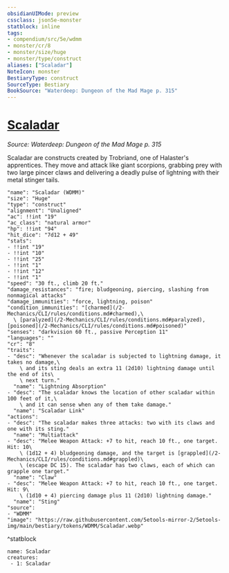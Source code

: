 ```yaml
---
obsidianUIMode: preview
cssclass: json5e-monster
statblock: inline
tags:
- compendium/src/5e/wdmm
- monster/cr/8
- monster/size/huge
- monster/type/construct
aliases: ["Scaladar"]
NoteIcon: monster
BestiaryType: construct
SourceType: Bestiary
BookSource: "Waterdeep: Dungeon of the Mad Mage p. 315"
---
```

# [Scaladar](2-Mechanics/CLI/bestiary/construct/scaladar-wdmm.md)
*Source: Waterdeep: Dungeon of the Mad Mage p. 315*  

Scaladar are constructs created by Trobriand, one of Halaster's apprentices. They move and attack like giant scorpions, grabbing prey with two large pincer claws and delivering a deadly pulse of lightning with their metal stinger tails.

```statblock
"name": "Scaladar (WDMM)"
"size": "Huge"
"type": "construct"
"alignment": "Unaligned"
"ac": !!int "19"
"ac_class": "natural armor"
"hp": !!int "94"
"hit_dice": "7d12 + 49"
"stats":
- !!int "19"
- !!int "10"
- !!int "25"
- !!int "1"
- !!int "12"
- !!int "1"
"speed": "30 ft., climb 20 ft."
"damage_resistances": "fire; bludgeoning, piercing, slashing from nonmagical attacks"
"damage_immunities": "force, lightning, poison"
"condition_immunities": "[charmed](/2-Mechanics/CLI/rules/conditions.md#charmed),\
  \ [paralyzed](/2-Mechanics/CLI/rules/conditions.md#paralyzed), [poisoned](/2-Mechanics/CLI/rules/conditions.md#poisoned)"
"senses": "darkvision 60 ft., passive Perception 11"
"languages": ""
"cr": "8"
"traits":
- "desc": "Whenever the scaladar is subjected to lightning damage, it takes no damage,\
    \ and its sting deals an extra 11 (2d10) lightning damage until the end of its\
    \ next turn."
  "name": "Lightning Absorption"
- "desc": "The scaladar knows the location of other scaladar within 100 feet of it,\
    \ and it can sense when any of them take damage."
  "name": "Scaladar Link"
"actions":
- "desc": "The scaladar makes three attacks: two with its claws and one with its sting."
  "name": "Multiattack"
- "desc": "Melee Weapon Attack: +7 to hit, reach 10 ft., one target. Hit: 10\
    \ (1d12 + 4) bludgeoning damage, and the target is [grappled](/2-Mechanics/CLI/rules/conditions.md#grappled)\
    \ (escape DC 15). The scaladar has two claws, each of which can grapple one target."
  "name": "Claw"
- "desc": "Melee Weapon Attack: +7 to hit, reach 10 ft., one target. Hit: 9\
    \ (1d10 + 4) piercing damage plus 11 (2d10) lightning damage."
  "name": "Sting"
"source":
- "WDMM"
"image": "https://raw.githubusercontent.com/5etools-mirror-2/5etools-img/main/bestiary/tokens/WDMM/Scaladar.webp"
```
^statblock

```encounter-table
name: Scaladar
creatures:
 - 1: Scaladar
```